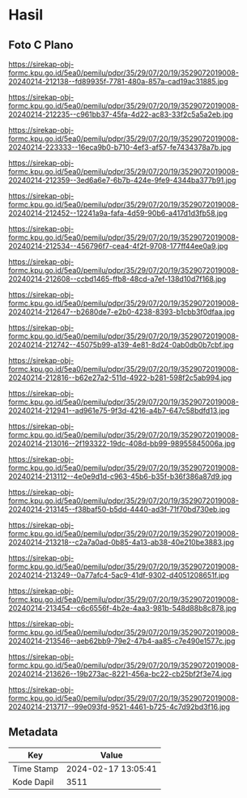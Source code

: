# Hasil

## Foto C Plano

https://sirekap-obj-formc.kpu.go.id/5ea0/pemilu/pdpr/35/29/07/20/19/3529072019008-20240214-212138--fd89935f-7781-480a-857a-cad19ac31885.jpg

https://sirekap-obj-formc.kpu.go.id/5ea0/pemilu/pdpr/35/29/07/20/19/3529072019008-20240214-212235--c961bb37-45fa-4d22-ac83-33f2c5a5a2eb.jpg

https://sirekap-obj-formc.kpu.go.id/5ea0/pemilu/pdpr/35/29/07/20/19/3529072019008-20240214-223333--16eca9b0-b710-4ef3-af57-fe7434378a7b.jpg

https://sirekap-obj-formc.kpu.go.id/5ea0/pemilu/pdpr/35/29/07/20/19/3529072019008-20240214-212359--3ed6a6e7-6b7b-424e-9fe9-4344ba377b91.jpg

https://sirekap-obj-formc.kpu.go.id/5ea0/pemilu/pdpr/35/29/07/20/19/3529072019008-20240214-212452--12241a9a-fafa-4d59-90b6-a417d1d3fb58.jpg

https://sirekap-obj-formc.kpu.go.id/5ea0/pemilu/pdpr/35/29/07/20/19/3529072019008-20240214-212534--456796f7-cea4-4f2f-9708-177ff44ee0a9.jpg

https://sirekap-obj-formc.kpu.go.id/5ea0/pemilu/pdpr/35/29/07/20/19/3529072019008-20240214-212608--ccbd1465-ffb8-48cd-a7ef-138d10d7f168.jpg

https://sirekap-obj-formc.kpu.go.id/5ea0/pemilu/pdpr/35/29/07/20/19/3529072019008-20240214-212647--b2680de7-e2b0-4238-8393-b1cbb3f0dfaa.jpg

https://sirekap-obj-formc.kpu.go.id/5ea0/pemilu/pdpr/35/29/07/20/19/3529072019008-20240214-212742--45075b99-a139-4e81-8d24-0ab0db0b7cbf.jpg

https://sirekap-obj-formc.kpu.go.id/5ea0/pemilu/pdpr/35/29/07/20/19/3529072019008-20240214-212816--b62e27a2-511d-4922-b281-598f2c5ab994.jpg

https://sirekap-obj-formc.kpu.go.id/5ea0/pemilu/pdpr/35/29/07/20/19/3529072019008-20240214-212941--ad961e75-9f3d-4216-a4b7-647c58bdfd13.jpg

https://sirekap-obj-formc.kpu.go.id/5ea0/pemilu/pdpr/35/29/07/20/19/3529072019008-20240214-213016--2f193322-19dc-408d-bb99-98955845006a.jpg

https://sirekap-obj-formc.kpu.go.id/5ea0/pemilu/pdpr/35/29/07/20/19/3529072019008-20240214-213112--4e0e9d1d-c963-45b6-b35f-b36f386a87d9.jpg

https://sirekap-obj-formc.kpu.go.id/5ea0/pemilu/pdpr/35/29/07/20/19/3529072019008-20240214-213145--f38baf50-b5dd-4440-ad3f-71f70bd730eb.jpg

https://sirekap-obj-formc.kpu.go.id/5ea0/pemilu/pdpr/35/29/07/20/19/3529072019008-20240214-213218--c2a7a0ad-0b85-4a13-ab38-40e210be3883.jpg

https://sirekap-obj-formc.kpu.go.id/5ea0/pemilu/pdpr/35/29/07/20/19/3529072019008-20240214-213249--0a77afc4-5ac9-41df-9302-d4051208651f.jpg

https://sirekap-obj-formc.kpu.go.id/5ea0/pemilu/pdpr/35/29/07/20/19/3529072019008-20240214-213454--c6c6556f-4b2e-4aa3-981b-548d88b8c878.jpg

https://sirekap-obj-formc.kpu.go.id/5ea0/pemilu/pdpr/35/29/07/20/19/3529072019008-20240214-213546--aeb62bb9-79e2-47b4-aa85-c7e490e1577c.jpg

https://sirekap-obj-formc.kpu.go.id/5ea0/pemilu/pdpr/35/29/07/20/19/3529072019008-20240214-213626--19b273ac-8221-456a-bc22-cb25bf2f3e74.jpg

https://sirekap-obj-formc.kpu.go.id/5ea0/pemilu/pdpr/35/29/07/20/19/3529072019008-20240214-213717--99e093fd-9521-4461-b725-4c7d92bd3f16.jpg


## Metadata

| Key        | Value               |
| ---------- | ------------------- |
| Time Stamp | 2024-02-17 13:05:41 |
| Kode Dapil | 3511                |



